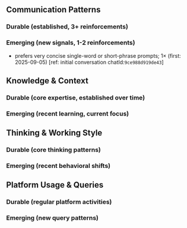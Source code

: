 ## Communication Patterns
### Durable (established, 3+ reinforcements)

### Emerging (new signals, 1-2 reinforcements)
- prefers very concise single-word or short-phrase prompts; 1× (first: 2025-09-05) [ref: initial conversation chatId:`9ce988d919de43`]

## Knowledge & Context
### Durable (core expertise, established over time)

### Emerging (recent learning, current focus)

## Thinking & Working Style
### Durable (core thinking patterns)

### Emerging (recent behavioral shifts)

## Platform Usage & Queries
### Durable (regular platform activities)

### Emerging (new query patterns)
